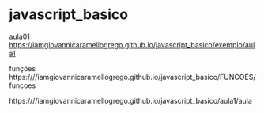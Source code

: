 # javascript_basico

aula01
https://iamgiovannicaramellogrego.github.io/javascript_basico/exemplo/aula1

funções
https:////iamgiovannicaramellogrego.github.io/javascript_basico/FUNCOES/funcoes

https:////iamgiovannicaramellogrego.github.io/javascript_basico/aula1/aula
